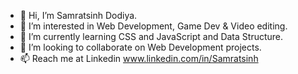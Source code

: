 - 👋 Hi, I’m Samratsinh Dodiya.
- 👀 I’m interested in Web Development, Game Dev & Video editing.
- 🌱 I’m currently learning CSS and JavaScript and Data Structure.
- 💞️ I’m looking to collaborate on Web Development projects.
- 📫 Reach me at Linkedin www.linkedin.com/in/Samratsinh

<!---
Parzival-007/Parzival-007 is a ✨ special ✨ repository because its `README.md` (this file) appears on your GitHub profile.
You can click the Preview link to take a look at your changes.
--->
